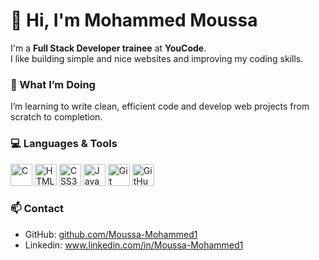 # 👋 Hi, I'm Mohammed Moussa

I'm a **Full Stack Developer trainee** at **YouCode**.  
I like building simple and nice websites and improving my coding skills.

### 🧠 What I’m Doing
I’m learning to write clean, efficient code and develop web projects from scratch to completion.

### 💻 Languages & Tools
<p align="left">
  <img src="https://cdn.jsdelivr.net/gh/devicons/devicon/icons/c/c-original.svg" alt="C" width="35" height="35"/>
  <img src="https://cdn.jsdelivr.net/gh/devicons/devicon/icons/html5/html5-original.svg" alt="HTML5" width="35" height="35"/>
  <img src="https://cdn.jsdelivr.net/gh/devicons/devicon/icons/css3/css3-original.svg" alt="CSS3" width="35" height="35"/>
  <img src="https://cdn.jsdelivr.net/gh/devicons/devicon/icons/javascript/javascript-original.svg" alt="JavaScript" width="35" height="35"/>
  <img src="https://cdn.jsdelivr.net/gh/devicons/devicon/icons/git/git-original.svg" alt="Git" width="35" height="35"/>
  <img src="https://cdn.jsdelivr.net/gh/devicons/devicon/icons/github/github-original.svg" alt="GitHub" width="35" height="35"/>
</p>

### 📫 Contact
- GitHub: [github.com/Moussa-Mohammed1](https://github.com/Moussa-Mohammed1)
- Linkedin: www.linkedin.com/in/Moussa-Mohammed1

